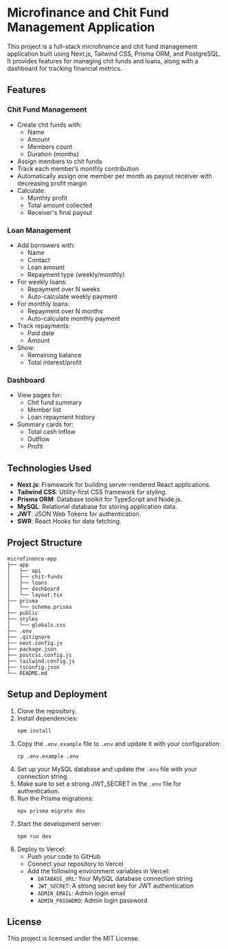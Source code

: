 # Microfinance and Chit Fund Management Application

This project is a full-stack microfinance and chit fund management application built using Next.js, Tailwind CSS, Prisma ORM, and PostgreSQL. It provides features for managing chit funds and loans, along with a dashboard for tracking financial metrics.

## Features

### Chit Fund Management
- Create chit funds with:
  - Name
  - Amount
  - Members count
  - Duration (months)
- Assign members to chit funds
- Track each member’s monthly contribution
- Automatically assign one member per month as payout receiver with decreasing profit margin
- Calculate:
  - Monthly profit
  - Total amount collected
  - Receiver's final payout

### Loan Management
- Add borrowers with:
  - Name
  - Contact
  - Loan amount
  - Repayment type (weekly/monthly)
- For weekly loans:
  - Repayment over N weeks
  - Auto-calculate weekly payment
- For monthly loans:
  - Repayment over N months
  - Auto-calculate monthly payment
- Track repayments:
  - Paid date
  - Amount
- Show:
  - Remaining balance
  - Total interest/profit

### Dashboard
- View pages for:
  - Chit fund summary
  - Member list
  - Loan repayment history
- Summary cards for:
  - Total cash inflow
  - Outflow
  - Profit

## Technologies Used
- **Next.js**: Framework for building server-rendered React applications.
- **Tailwind CSS**: Utility-first CSS framework for styling.
- **Prisma ORM**: Database toolkit for TypeScript and Node.js.
- **MySQL**: Relational database for storing application data.
- **JWT**: JSON Web Tokens for authentication.
- **SWR**: React Hooks for data fetching.

## Project Structure
```
microfinance-app
├── app
│   ├── api
│   ├── chit-funds
│   ├── loans
│   ├── dashboard
│   └── layout.tsx
├── prisma
│   └── schema.prisma
├── public
├── styles
│   └── globals.css
├── .env
├── .gitignore
├── next.config.js
├── package.json
├── postcss.config.js
├── tailwind.config.js
├── tsconfig.json
└── README.md
```

## Setup and Deployment
1. Clone the repository.
2. Install dependencies:
   ```
   npm install
   ```
3. Copy the `.env.example` file to `.env` and update it with your configuration:
   ```
   cp .env.example .env
   ```
4. Set up your MySQL database and update the `.env` file with your connection string.
5. Make sure to set a strong JWT_SECRET in the `.env` file for authentication.
6. Run the Prisma migrations:
   ```
   npx prisma migrate dev
   ```
7. Start the development server:
   ```
   npm run dev
   ```
8. Deploy to Vercel:
   - Push your code to GitHub
   - Connect your repository to Vercel
   - Add the following environment variables in Vercel:
     - `DATABASE_URL`: Your MySQL database connection string
     - `JWT_SECRET`: A strong secret key for JWT authentication
     - `ADMIN_EMAIL`: Admin login email
     - `ADMIN_PASSWORD`: Admin login password

## License
This project is licensed under the MIT License.
